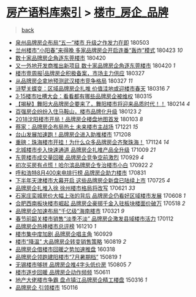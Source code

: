 [房产语料库索引](../../README.md)  > [楼市_房企_品牌](楼市_房企_品牌.md)
====
> [back](../README.md)

- [泉州品牌房企布局“五一”楼市 升级之作发力在即](http://jkwz.applinzi.com/ittc/7098838656519504913.html#%E6%B3%89%E5%B7%9E%E5%93%81%E7%89%8C%E6%88%BF%E4%BC%81%E5%B8%83%E5%B1%80%E2%80%9C%E4%BA%94%E4%B8%80%E2%80%9D%E6%A5%BC%E5%B8%82+%E5%8D%87%E7%BA%A7%E4%B9%8B%E4%BD%9C%E5%8F%91%E5%8A%9B%E5%9C%A8%E5%8D%B3) 180503  
- [兰州楼市“小阳春”来得晚 多家品牌房企开启连番“轰炸”模式](http://jkwz.applinzi.com/ittc/7095220896904250385.html#%E5%85%B0%E5%B7%9E%E6%A5%BC%E5%B8%82%E2%80%9C%E5%B0%8F%E9%98%B3%E6%98%A5%E2%80%9D%E6%9D%A5%E5%BE%97%E6%99%9A+%E5%A4%9A%E5%AE%B6%E5%93%81%E7%89%8C%E6%88%BF%E4%BC%81%E5%BC%80%E5%90%AF%E8%BF%9E%E7%95%AA%E2%80%9C%E8%BD%B0%E7%82%B8%E2%80%9D%E6%A8%A1%E5%BC%8F) 180423 *10* 
- [数十家品牌房企角逐东莞楼市](http://jkwz.applinzi.com/ittc/7093967737783321607.html#%E6%95%B0%E5%8D%81%E5%AE%B6%E5%93%81%E7%89%8C%E6%88%BF%E4%BC%81%E8%A7%92%E9%80%90%E4%B8%9C%E8%8E%9E%E6%A5%BC%E5%B8%82) 180420  
- [又一外地开发商推出新项目 数十家品牌房企角逐东莞楼市](http://jkwz.applinzi.com/ittc/7093959814726288390.html#%E5%8F%88%E4%B8%80%E5%A4%96%E5%9C%B0%E5%BC%80%E5%8F%91%E5%95%86%E6%8E%A8%E5%87%BA%E6%96%B0%E9%A1%B9%E7%9B%AE+%E6%95%B0%E5%8D%81%E5%AE%B6%E5%93%81%E7%89%8C%E6%88%BF%E4%BC%81%E8%A7%92%E9%80%90%E4%B8%9C%E8%8E%9E%E6%A5%BC%E5%B8%82) 180420 *1* 
- [楼市壹周报|品牌房企积极备案，市场主力供应](http://jkwz.applinzi.com/ittc/7085081335725294609.html#%E6%A5%BC%E5%B8%82%E5%A3%B9%E5%91%A8%E6%8A%A5%7C%E5%93%81%E7%89%8C%E6%88%BF%E4%BC%81%E7%A7%AF%E6%9E%81%E5%A4%87%E6%A1%88%EF%BC%8C%E5%B8%82%E5%9C%BA%E4%B8%BB%E5%8A%9B%E4%BE%9B%E5%BA%94) 180327  
- [从品牌房企拿地预测武汉楼市竞争格局](http://jkwz.applinzi.com/ittc/7085075587893036042.html#%E4%BB%8E%E5%93%81%E7%89%8C%E6%88%BF%E4%BC%81%E6%8B%BF%E5%9C%B0%E9%A2%84%E6%B5%8B%E6%AD%A6%E6%B1%89%E6%A5%BC%E5%B8%82%E7%AB%9E%E4%BA%89%E6%A0%BC%E5%B1%80) 180327 *11* 
- [浒墅关蝶变：区域品牌房企扎堆 价值洼地或迎楼市春天](http://jkwz.applinzi.com/ittc/7081083972375544848.html#%E6%B5%92%E5%A2%85%E5%85%B3%E8%9D%B6%E5%8F%98%EF%BC%9A%E5%8C%BA%E5%9F%9F%E5%93%81%E7%89%8C%E6%88%BF%E4%BC%81%E6%89%8E%E5%A0%86+%E4%BB%B7%E5%80%BC%E6%B4%BC%E5%9C%B0%E6%88%96%E8%BF%8E%E6%A5%BC%E5%B8%82%E6%98%A5%E5%A4%A9) 180316 *7* 
- [3·15楼市吐槽大会：看看都有哪些品牌房企被维权](http://jkwz.applinzi.com/ittc/7080664707558278150.html#3%C2%B715%E6%A5%BC%E5%B8%82%E5%90%90%E6%A7%BD%E5%A4%A7%E4%BC%9A%EF%BC%9A%E7%9C%8B%E7%9C%8B%E9%83%BD%E6%9C%89%E5%93%AA%E4%BA%9B%E5%93%81%E7%89%8C%E6%88%BF%E4%BC%81%E8%A2%AB%E7%BB%B4%E6%9D%83) 180315  
- [【揭秘】舞阳大品牌房企要来了，舞阳楼市将迎来品质时代！！](http://jkwz.applinzi.com/ittc/7069946162771936272.html#%E3%80%90%E6%8F%AD%E7%A7%98%E3%80%91%E8%88%9E%E9%98%B3%E5%A4%A7%E5%93%81%E7%89%8C%E6%88%BF%E4%BC%81%E8%A6%81%E6%9D%A5%E4%BA%86%EF%BC%8C%E8%88%9E%E9%98%B3%E6%A5%BC%E5%B8%82%E5%B0%86%E8%BF%8E%E6%9D%A5%E5%93%81%E8%B4%A8%E6%97%B6%E4%BB%A3%EF%BC%81%EF%BC%81) 180214 *4* 
- [百强房企纷纷入住马鞍山，楼市品牌化升级](http://jkwz.applinzi.com/ittc/7061771020623414279.html#%E7%99%BE%E5%BC%BA%E6%88%BF%E4%BC%81%E7%BA%B7%E7%BA%B7%E5%85%A5%E4%BD%8F%E9%A9%AC%E9%9E%8D%E5%B1%B1%EF%BC%8C%E6%A5%BC%E5%B8%82%E5%93%81%E7%89%8C%E5%8C%96%E5%8D%87%E7%BA%A7) 180123 *2* 
- [2018沈阳楼市开局！品牌房企楼盘地图首发](http://jkwz.applinzi.com/ittc/7054273286588859409.html#2018%E6%B2%88%E9%98%B3%E6%A5%BC%E5%B8%82%E5%BC%80%E5%B1%80%EF%BC%81%E5%93%81%E7%89%8C%E6%88%BF%E4%BC%81%E6%A5%BC%E7%9B%98%E5%9C%B0%E5%9B%BE%E9%A6%96%E5%8F%91) 180103 *8* 
- [蔡家：品牌房企布局热土 未来楼市主战场](http://jkwz.applinzi.com/ittc/7049508222174495761.html#%E8%94%A1%E5%AE%B6%EF%BC%9A%E5%93%81%E7%89%8C%E6%88%BF%E4%BC%81%E5%B8%83%E5%B1%80%E7%83%AD%E5%9C%9F+%E6%9C%AA%E6%9D%A5%E6%A5%BC%E5%B8%82%E4%B8%BB%E6%88%98%E5%9C%BA) 171221 *15* 
- [台山发展加速跑！品牌房企进入助推楼市](http://jkwz.applinzi.com/ittc/7044740276269089809.html#%E5%8F%B0%E5%B1%B1%E5%8F%91%E5%B1%95%E5%8A%A0%E9%80%9F%E8%B7%91%EF%BC%81%E5%93%81%E7%89%8C%E6%88%BF%E4%BC%81%E8%BF%9B%E5%85%A5%E5%8A%A9%E6%8E%A8%E6%A5%BC%E5%B8%82) 171208  
- [重磅：珠海楼市开挂！为什么众多品牌房企齐聚珠海！](http://jkwz.applinzi.com/ittc/7039466697067594768.html#%E9%87%8D%E7%A3%85%EF%BC%9A%E7%8F%A0%E6%B5%B7%E6%A5%BC%E5%B8%82%E5%BC%80%E6%8C%82%EF%BC%81%E4%B8%BA%E4%BB%80%E4%B9%88%E4%BC%97%E5%A4%9A%E5%93%81%E7%89%8C%E6%88%BF%E4%BC%81%E9%BD%90%E8%81%9A%E7%8F%A0%E6%B5%B7%EF%BC%81) 171124 *14* 
- [北城楼市步入快速通道 品牌房企扎堆产品全升级](http://jkwz.applinzi.com/ittc/7022360651459200016.html#%E5%8C%97%E5%9F%8E%E6%A5%BC%E5%B8%82%E6%AD%A5%E5%85%A5%E5%BF%AB%E9%80%9F%E9%80%9A%E9%81%93+%E5%93%81%E7%89%8C%E6%88%BF%E4%BC%81%E6%89%8E%E5%A0%86%E4%BA%A7%E5%93%81%E5%85%A8%E5%8D%87%E7%BA%A7) 171009 *21* 
- [东莞楼市成交量回暖 品牌房企竞争空前激烈](http://jkwz.applinzi.com/ittc/7018666119399998481.html#%E4%B8%9C%E8%8E%9E%E6%A5%BC%E5%B8%82%E6%88%90%E4%BA%A4%E9%87%8F%E5%9B%9E%E6%9A%96+%E5%93%81%E7%89%8C%E6%88%BF%E4%BC%81%E7%AB%9E%E4%BA%89%E7%A9%BA%E5%89%8D%E6%BF%80%E7%83%88) 170929 *4* 
- [初次买房有点慌！哈尔滨品牌房企专治楼市小白](http://jkwz.applinzi.com/ittc/7016036827616773137.html#%E5%88%9D%E6%AC%A1%E4%B9%B0%E6%88%BF%E6%9C%89%E7%82%B9%E6%85%8C%EF%BC%81%E5%93%88%E5%B0%94%E6%BB%A8%E5%93%81%E7%89%8C%E6%88%BF%E4%BC%81%E4%B8%93%E6%B2%BB%E6%A5%BC%E5%B8%82%E5%B0%8F%E7%99%BD) 170922 *2* 
- [呼和浩特8月400来电排行榜 品牌房企助力楼市](http://jkwz.applinzi.com/ittc/7007927557255857168.html#%E5%91%BC%E5%92%8C%E6%B5%A9%E7%89%B98%E6%9C%88400%E6%9D%A5%E7%94%B5%E6%8E%92%E8%A1%8C%E6%A6%9C+%E5%93%81%E7%89%8C%E6%88%BF%E4%BC%81%E5%8A%A9%E5%8A%9B%E6%A5%BC%E5%B8%82) 170831  
- [下半年天津楼市大幕开启 这些品牌房企新盘已陆续上市](http://jkwz.applinzi.com/ittc/6994308557544358929.html#%E4%B8%8B%E5%8D%8A%E5%B9%B4%E5%A4%A9%E6%B4%A5%E6%A5%BC%E5%B8%82%E5%A4%A7%E5%B9%95%E5%BC%80%E5%90%AF+%E8%BF%99%E4%BA%9B%E5%93%81%E7%89%8C%E6%88%BF%E4%BC%81%E6%96%B0%E7%9B%98%E5%B7%B2%E9%99%86%E7%BB%AD%E4%B8%8A%E5%B8%82) 170725 *4* 
- [品牌房企扎堆入徐 徐州楼市格局将改写](http://jkwz.applinzi.com/ittc/6981631087179465733.html#%E5%93%81%E7%89%8C%E6%88%BF%E4%BC%81%E6%89%8E%E5%A0%86%E5%85%A5%E5%BE%90+%E5%BE%90%E5%B7%9E%E6%A5%BC%E5%B8%82%E6%A0%BC%E5%B1%80%E5%B0%86%E6%94%B9%E5%86%99) 170621 *33* 
- [石家庄栾城房价大幅上涨的背后 品牌房企仍看好区域楼市发展](http://jkwz.applinzi.com/ittc/6976675855760622597.html#%E7%9F%B3%E5%AE%B6%E5%BA%84%E6%A0%BE%E5%9F%8E%E6%88%BF%E4%BB%B7%E5%A4%A7%E5%B9%85%E4%B8%8A%E6%B6%A8%E7%9A%84%E8%83%8C%E5%90%8E+%E5%93%81%E7%89%8C%E6%88%BF%E4%BC%81%E4%BB%8D%E7%9C%8B%E5%A5%BD%E5%8C%BA%E5%9F%9F%E6%A5%BC%E5%B8%82%E5%8F%91%E5%B1%95) 170608 *1* 
- [合肥西南板块楼市崛起 品牌房企豪掷千金入驻板块楼面价破万](http://jkwz.applinzi.com/ittc/6968935482137248772.html#%E5%90%88%E8%82%A5%E8%A5%BF%E5%8D%97%E6%9D%BF%E5%9D%97%E6%A5%BC%E5%B8%82%E5%B4%9B%E8%B5%B7+%E5%93%81%E7%89%8C%E6%88%BF%E4%BC%81%E8%B1%AA%E6%8E%B7%E5%8D%83%E9%87%91%E5%85%A5%E9%A9%BB%E6%9D%BF%E5%9D%97%E6%A5%BC%E9%9D%A2%E4%BB%B7%E7%A0%B4%E4%B8%87) 170518 *2* 
- [品牌房企加速布局“千亿级”海南楼市](http://jkwz.applinzi.com/ittc/6947478049548420100.html#%E5%93%81%E7%89%8C%E6%88%BF%E4%BC%81%E5%8A%A0%E9%80%9F%E5%B8%83%E5%B1%80%E2%80%9C%E5%8D%83%E4%BA%BF%E7%BA%A7%E2%80%9D%E6%B5%B7%E5%8D%97%E6%A5%BC%E5%B8%82) 170321 *9* 
- [春节前韶关楼市销售“淡季不淡” 品牌房企激发县域楼市活力](http://jkwz.applinzi.com/ittc/6922148665086182405.html#%E6%98%A5%E8%8A%82%E5%89%8D%E9%9F%B6%E5%85%B3%E6%A5%BC%E5%B8%82%E9%94%80%E5%94%AE%E2%80%9C%E6%B7%A1%E5%AD%A3%E4%B8%8D%E6%B7%A1%E2%80%9D+%E5%93%81%E7%89%8C%E6%88%BF%E4%BC%81%E6%BF%80%E5%8F%91%E5%8E%BF%E5%9F%9F%E6%A5%BC%E5%B8%82%E6%B4%BB%E5%8A%9B) 170112  
- [品牌房企热捧楼市总评榜](http://jkwz.applinzi.com/ittc/6910050936835015685.html#%E5%93%81%E7%89%8C%E6%88%BF%E4%BC%81%E7%83%AD%E6%8D%A7%E6%A5%BC%E5%B8%82%E6%80%BB%E8%AF%84%E6%A6%9C) 161210 *1* 
- [楼市集中度加剧 品牌房企唱主角](http://jkwz.applinzi.com/ittc/6883178199088890885.html#%E6%A5%BC%E5%B8%82%E9%9B%86%E4%B8%AD%E5%BA%A6%E5%8A%A0%E5%89%A7+%E5%93%81%E7%89%8C%E6%88%BF%E4%BC%81%E5%94%B1%E4%B8%BB%E8%A7%92) 160929  
- [楼市“降温” 大品牌房企转变销售策略](http://jkwz.applinzi.com/ittc/6868091809632355333.html#%E6%A5%BC%E5%B8%82%E2%80%9C%E9%99%8D%E6%B8%A9%E2%80%9D+%E5%A4%A7%E5%93%81%E7%89%8C%E6%88%BF%E4%BC%81%E8%BD%AC%E5%8F%98%E9%94%80%E5%94%AE%E7%AD%96%E7%95%A5) 160819 *2* 
- [品牌房企借楼市回暖之势加速推盘](http://jkwz.applinzi.com/ittc/6810792435495994372.html#%E5%93%81%E7%89%8C%E6%88%BF%E4%BC%81%E5%80%9F%E6%A5%BC%E5%B8%82%E5%9B%9E%E6%9A%96%E4%B9%8B%E5%8A%BF%E5%8A%A0%E9%80%9F%E6%8E%A8%E7%9B%98) 160318  
- [品牌房企领跑建阳楼市“7月暑期档”](http://jkwz.applinzi.com/ittc/547650615737539491.html#%E5%93%81%E7%89%8C%E6%88%BF%E4%BC%81%E9%A2%86%E8%B7%91%E5%BB%BA%E9%98%B3%E6%A5%BC%E5%B8%82%E2%80%9C7%E6%9C%88%E6%9A%91%E6%9C%9F%E6%A1%A3%E2%80%9D) 150819 *1* 
- [无锡楼市够拼 品牌房企推4字头低价房](http://jkwz.applinzi.com/ittc/547650615561838404.html#%E6%97%A0%E9%94%A1%E6%A5%BC%E5%B8%82%E5%A4%9F%E6%8B%BC+%E5%93%81%E7%89%8C%E6%88%BF%E4%BC%81%E6%8E%A84%E5%AD%97%E5%A4%B4%E4%BD%8E%E4%BB%B7%E6%88%BF) 150805 *7* 
- [楼市逐步回暖 品牌房企动作频频](http://jkwz.applinzi.com/ittc/547650611412855541.html#%E6%A5%BC%E5%B8%82%E9%80%90%E6%AD%A5%E5%9B%9E%E6%9A%96+%E5%93%81%E7%89%8C%E6%88%BF%E4%BC%81%E5%8A%A8%E4%BD%9C%E9%A2%91%E9%A2%91) 150611  
- [地产大佬楼市争霸 盘点镇江品牌房企精工楼盘](http://jkwz.applinzi.com/ittc/547650611400187700.html#%E5%9C%B0%E4%BA%A7%E5%A4%A7%E4%BD%AC%E6%A5%BC%E5%B8%82%E4%BA%89%E9%9C%B8+%E7%9B%98%E7%82%B9%E9%95%87%E6%B1%9F%E5%93%81%E7%89%8C%E6%88%BF%E4%BC%81%E7%B2%BE%E5%B7%A5%E6%A5%BC%E7%9B%98) 150316 *1* 
- [品牌房企 引领楼市](http://jkwz.applinzi.com/ittc/547650611384373995.html#%E5%93%81%E7%89%8C%E6%88%BF%E4%BC%81+%E5%BC%95%E9%A2%86%E6%A5%BC%E5%B8%82) 150116  
